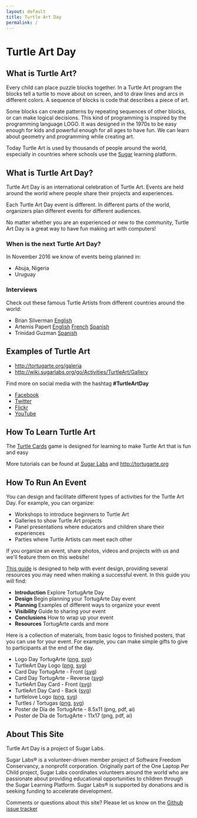 ```yaml
---
layout: default
title: Turtle Art Day
permalink: /
---
```

# Turtle Art Day

## What is Turtle Art?

Every child can place puzzle blocks together. 
In a Turtle Art program the blocks tell a turtle to move about on screen, and to draw lines and arcs in different colors.
A sequence of blocks is code that describes a piece of art. 

Some blocks can create patterns by repeating sequences of other blocks, or can make logical decisions.
This kind of programming is inspired by the programming language LOGO. 
It was designed in the 1970s to be easy enough for kids and powerful enough for all ages to have fun. 
We can learn about geometry and programming while creating art.

Today Turtle Art is used by thousands of people around the world, especially in countries where schools use the [Sugar](http://www.sugarlabs.org) learning platform.

## What is Turtle Art Day?

Turtle Art Day is an international celebration of Turtle Art. 
Events are held around the world where people share their projects and experiences.

Each Turtle Art Day event is different. 
In different parts of the world, organizers plan different events for different audiences.

No matter whether you are an experienced or new to the community, Turtle Art Day is a great way to have fun making art with computers!

### When is the next Turtle Art Day?

In November 2016 we know of events being planned in:

* Abuja, Nigeria
* Uruguay

### Interviews

Check out these famous Turtle Artists from different countries around the world:

* Brian Silverman [English](https://www.youtube.com/watch?v=FHDLRqGyONo)
* Artemis Papert [English](https://www.youtube.com/watch?v=lHEfedZiUgw) [French](https://www.youtube.com/watch?v=E6-6X5fQJ0c) [Spanish](https://www.youtube.com/watch?v=oNL6lVL8UEQ)
* Trinidad Guzman [Spanish](https://www.youtube.com/watch?v=gqW6KUShVe8)

## Examples of Turtle Art

* <http://tortugarte.org/galeria>
* <http://wiki.sugarlabs.org/go/Activities/TurtleArt/Gallery>

Find more on social media with the hashtag **#TurtleArtDay**

* [Facebook](https://www.facebook.com/TurtleArtists)
* [Twitter](https://twitter.com/hashtag/TurtleArtDay)
* [Flickr](https://www.flickr.com/groups/turtleartday)
* [YouTube](https://www.youtube.com/user/TurtleArtDay)

## How To Learn Turtle Art

The [Turtle Cards](http://wiki.sugarlabs.org/go/Activities/TurtleArt/Turtle_Cards) game is designed for learning to make Turtle Art that is fun and easy
  
More tutorials can be found at [Sugar Labs](http://wiki.sugarlabs.org/go/Activities/Turtle_Art/Tutorials) and <http://tortugarte.org>

## How To Run An Event

You can design and facilitate different types of activities for the Turtle Art Day. 
For example, you can organize:

* Workshops to introduce beginners to Turtle Art
* Galleries to show Turtle Art projects
* Panel presentations where educators and children share their experiences
* Parties where Turtle Artists can meet each other

If you organize an event, share photos, videos and projects with us and we'll feature them on this website! 

[This guide](Guia_de_Eventos_TADay.pdf) is designed to help with event design, providing several resources you may need when making a successful event. 
In this guide you will find:
 
* **Introduction** Explore TortugArte Day
* **Design** Begin planning your TortugArte Day event
* **Planning** Examples of different ways to organize your event
* **Visibility** Guide to sharing your event
* **Conclusions** How to wrap up your event
* **Resources** TortugArte cards and more

Here is a collection of materials, from basic logos to finished posters, that you can use for your event. 
For example, you can make simple gifts to give to participants at the end of the day. 

* Logo Day TortugArte ([png](/img/dia-tortugarte.png), [svg](/img/dia-de-tortugarte.svg))
* TurtleArt Day Logo ([png](/img/turtle-day.png), [svg](/img/turtle-day.svg))
* Card Day TortugArte - Front ([svg](/img/postcard-front-es.svg))
* Card Day TortugArte - Reverse ([svg](/img/postcard-back-es.svg))
* TurtleArt Day Card - Front ([svg](/img/postcard-front-en.svg))
* TurtleArt Day Card - Back ([svg](/img/postcard-back-en.svg))
* turtlelove Logo ([png](/img/turtle-love.png), [svg](/img/turtle-love.svg))
* Turtles / Tortugas ([png](/img/turtles.png), [svg](/img/turtles.svg))
* Poster de Día de TortugArte - 8.5x11 (png, pdf, ai)
* Poster de Día de TortugArte - 11x17 (png, pdf, ai)

## About This Site

Turtle Art Day is a project of Sugar Labs. 

Sugar Labs® is a volunteer-driven member project of Software Freedom Conservancy, a nonprofit corporation. 
Originally part of the One Laptop Per Child project, Sugar Labs coordinates volunteers around the world who are passionate about providing educational opportunities to children through the Sugar Learning Platform. 
Sugar Labs® is supported by donations and is seeking funding to accelerate development.

Comments or questions about this site? 
Please let us know on the [Github issue tracker](https://github.com/sugarlabs/turtleartday.org/issues)
